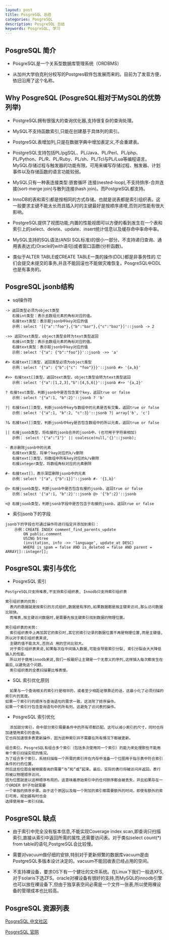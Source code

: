 ```yaml
---
layout: post
title: PosgreSQL 总结
categories: PosgreSQL
description: PosgreSQL 总结
keywords: PosgreSQL, 学习
---
```


## PosgreSQL 简介

* PosgreSQL是一个关系型数据库管理系统（ORDBMS）

* 从加州大学伯克利分校写的Postgres软件包发展而来的。目前为了发音方便，依旧沿用了这个名称。

## Why PosgreSQL (PosgreSQL相对于MySQL的优势列举)

* PostgreSQL拥有很强大的查询优化器,支持很复杂的查询处理。

* MySQL不支持函数索引,只能在创建基于具体列的索引。

* PostgreSQL表增加列,只是在数据字典中增加表定义,不会重建表。

* PostgreSQL支持包括PL/pgSQL、PL/Java、PL/Perl、PL/php、PL/Python、PL/R、PL/Ruby、PL/sh、PL/Tcl与PL/Lua等编程语言。MySQL存储过程与触发器的功能有限。可用来编写存储过程、触发器、计划事件以及存储函数的语言功能较弱。

* MySQL只有一种表连接类型:嵌套循环 连接(nested-loop),不支持排序-合并连接(sort-merge join)与散列连接(hash join)。而PostgreSQL都支持。

* InnoDB的表和索引都是按相同的方式存储。也就是说表都是索引组织表。这一般要求主键不能太长而且插入时的主键最好是按顺序递增,否则对性能有很大影响。

* PostgreSQL提供了视图功能,内置的性能视图可以方便的看到发生在一个表和索引上的select、delete、update、insert统计信息以及缓存命中率命中率。

* MySQL支持的SQL语法(ANSI SQL标准)的很小一部分。不支持递归查询、通用表表达式(Oracle的with语句)或者窗口函数(分析函数)。

* 类似于ALTER TABLE或CREATE TABLE一类的操作(DDL)都是非事务性的.它们会提交未提交的事务,并且不能回滚也不能做灾难恢复。PosgreSQL中DDL也是有事务的。

## PosgreSQL jsonb结构

* sql操作符

```
-> 返回类型必须为object类型
   右接int类型：表示去数组元素的角标对应的值。
   右接text类型：表示取jsonb中key对应的值
   示例：select '[{"a":"foo"},{"b":"bar"},{"c":"baz"}]'::jsonb -> 2

->> 返回text类型，object类型会转为text类型返回
   右接int类型：表示去数组元素的角标对应的值。
   右接text类型：表示取jsonb中key对应的值
   示例：select '{"a": {"b":"foo"}}'::jsonb ->> 'a'

#> 右接text[]类型，返回类型必须为object类型
   示例：select '{"a": {"b":{"c": "foo"}}}'::jsonb #> '{a,b}'

#>> 右接text[]类型，返回text类型，object类型会转为text类型返回
   示例：select '{"a":[1,2,3],"b":[4,5,6]}'::jsonb #>> '{a,2}'

? 右接text类型，判断jsonb中是否包含某个key，返回true or false
   示例：select '{"a":1, "b":2}'::jsonb ? 'b'

?| 右接text[]类型，判断jsonb中key与数组中的元素是否有交集，返回true or false
   示例：select '{"a":1, "b":2, "c":3}'::jsonb ?| array['b', 'c']
   
?& 右接text[]类型，判断jsonb中key是否包含数组中的所以元素，返回true or false

|| 右接jsonb类型，将右接的jsonb合并的jsonb中。(也可用于字符串相加)
   示例： select '{"a":"1"}' || coalesce(null,'{}'::jsonb);

- 表示删除jsonb中的元素
   右接text类型，将单个key对应的k/v删除
   右接text[]类型，将数组中所有key对应的k/v删除
   右接integer类型，将数组角标对应的元素删除

#- 右接text[]，表示深层删除jsonb中的元素
   示例：select '["a", {"b":1}]'::jsonb #- '{1,b}'

@> 右接jsonb类型，判断jsonb中是否包含右接的jsonb，返回true or false
   示例：select '{"a":1, "b":2}'::jsonb @> '{"b":2}'::jsonb

<@ 右接jsonb类型，判断jsonb字段中是否包含于右接的jsonb，返回true or false
```

* 索引jsonb下的字段

```
jsonb下的字段也可通过操作符进行指定并添加到索引：
    示例：CREATE INDEX comment_find_parents_update
        ON public.comment
        USING btree
        (invitation, info ->> 'language', update_at DESC)
        WHERE is_spam = false AND is_deleted = false AND parent = ARRAY[]::integer[];
```

## PosgreSQL 索引与优化

* PosgreSQL 索引

```
PostgreSQL只支持堆表,不支持索引组织表, Innodb只支持索引组织表

索引组织表的优势:
  表内的数据就是按索引的方式组织,数据是有序的,如果数据都是按主键来访问,那么访问数据比较快。
  而堆表,按主键访问数据时,是需要先按主键索引找到数据的物理位置。

索引组织表的劣势:
  索引组织表中上再加其它的索引时,其它的索引记录的数据位置不再是物理位置,而是主键值,所以对于索引组织表来说,
  主键的值不能太大,否则占 用的空间比较大。
  对于索引组织表来说,如果每次在中间插入数据,可能会导致索引分裂, 索引分裂会大大降低插入的性能。
  所以对于使用innodb来说,我们一般最好让主键是一个无意义的序列,这样插入每次都发生在最后,以避免这个问题。
  索引组织表的全表扫描要比堆表慢。
  ```
  * SQL 索引优化原则
  
```
  如果与一个查询相关的索引行是相邻的，或者至少相距足够靠近的话，这最小化了必须扫描的索引片的宽度。
如果一个索引行的顺序与查询语句的需求一致，这消除了排序操作。
如果一个索引行包含查询语句中的所有列，这避免了访问表的操作。
```
  
  * PosgreSQL 索引优化
  
  
```
  添加部分索引，命中部分索引需要条件中的所有项都匹配。这可以减小索引的尺寸，同时也将加速使用索引的查询。
它也将加速很多表更新操作，因为这种索引并不需要在所有情况下都被更新。

组合索引，PosgreSQL有组合多个索引（包括多次使用同一个索引）的能力来处理那些不能用单个索引扫描实现的情况。
为了组合多个索引，系统扫描每一个所需的索引并在内存中准备一个位图用于指示表中符合索引条件的行的位置。
然后这些位图会被根据查询的需要“与”和“或”起来。最后，实际的表行将被访问并返回。表行将被以物理顺序访问，
因为位图就是以这种顺序布局的。这意味着原始索引中的任何排序都会被丢失，并且如果存在一个ORDER BY子句就需要
一个单独的排序步骤。由于这个原因以及每一个附加的索引都需要额外的时间，即使有额外的索引可用，规划器有时也会
选择使用单一索引扫描。
  ```
  ## PosgreSQL 缺点
  
*  由于索引中完全没有版本信息,不能实现Coverage index scan,即查询只扫描索引,直接从索引中返回所需的属性,还需要访问表。对于类似select count(*) from table的语句,PostgreSQL会比较慢。

* 需要对vacuum做仔细的安排,特别对于更新频繁的数据库vacuum是由PostgreSQL多版本设计决定的。vacuum不能回收表已经占用的空间。

* 不支持裸设备，要求OS下有一个健壮的文件系统。在Linux下我们一般选XFS,对于solaris下选ZFS。oracle对裸设备有很好的支持,而MySQL的innodb引擎也可以放在裸设备下,但由于独享表空间必需是一个文件一张表,所以使用裸设备的管理成本也比较高。

## PosgreSQL 资源列表
[PosgreSQL 中文社区](http://www.postgres.cn/index.php/home)

[PosgreSQL 官网](https://www.postgresql.org/)
  
